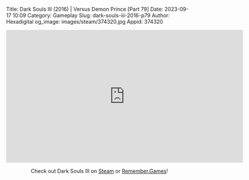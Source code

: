Title: Dark Souls III (2016) | Versus Demon Prince [Part 79]
Date: 2023-09-17 10:09
Category: Gameplay
Slug: dark-souls-iii-2016-p79
Author: Hexadigital
og_image: images/steam/374320.jpg
Appid: 374320

<center><iframe src="https://www.youtube.com/embed/LOUSnlL1BvE?feature=oembed" allow="accelerometer; autoplay; encrypted-media; gyroscope; picture-in-picture" width="640" height="360" frameborder="0"></iframe>

Check out Dark Souls III on [Steam](https://store.steampowered.com/app/374320/?curator_clanid=34633900) or [Remember.Games](https://remember.games/game/340/dark-souls-iii/)!</center>
